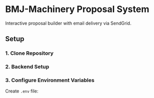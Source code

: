 # BMJ-Machinery Proposal System

Interactive proposal builder with email delivery via SendGrid.

## Setup

### 1. Clone Repository

### 2. Backend Setup

### 3. Configure Environment Variables
Create `.env` file:
